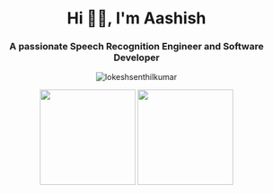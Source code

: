 


<h1 align="center">Hi 👋🏻, I'm Aashish</h1>
<h3 align="center">A passionate Speech Recognition Engineer and Software Developer</h3>

<p align="center"> <img src="https://komarev.com/ghpvc/?username=aashishag" alt="lokeshsenthilkumar" /> </p>

<p align="center">
  <img src="https://github-readme-stats.vercel.app/api?username=aashishag&count_private=true&show_icons=true" height="170px">
  <img src="https://github-readme-stats.vercel.app/api/top-langs/?username=aashishag&layout=compact" height="170px">
</p>

<!--
**AASHISHAG/AASHISHAG** is a ✨ _special_ ✨ repository because its `README.md` (this file) appears on your GitHub profile.

Here are some ideas to get you started:

- 🔭 I’m currently working on ...
- 🌱 I’m currently learning ...
- 👯 I’m looking to collaborate on ...
- 🤔 I’m looking for help with ...
- 💬 Ask me about ...
- 📫 How to reach me: ...
- 😄 Pronouns: ...
- ⚡ Fun fact: ...
- ### Hi there 👋
-->
